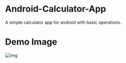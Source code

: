 # Android-Calculator-App
A simple calculator app for android with basic operations.
# Demo Image
![img](https://i.ibb.co/VjH1VfT/demo-android.jpg)
